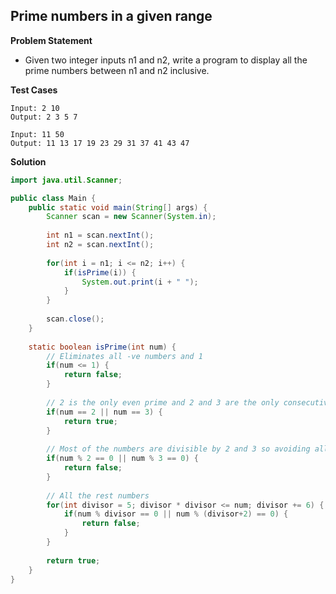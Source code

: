 ## Prime numbers in a given range

**Problem Statement**

- Given two integer inputs n1 and n2, write a program to display all the prime numbers between n1 and n2 inclusive.

**Test Cases**

```
Input: 2 10
Output: 2 3 5 7

Input: 11 50
Output: 11 13 17 19 23 29 31 37 41 43 47
```

**Solution**

```java
import java.util.Scanner;

public class Main {
	public static void main(String[] args) {
		Scanner scan = new Scanner(System.in);
		
		int n1 = scan.nextInt();
		int n2 = scan.nextInt();
		
		for(int i = n1; i <= n2; i++) {
			if(isPrime(i)) {
				System.out.print(i + " ");
			}
		}
		
		scan.close();
	}
	
	static boolean isPrime(int num) {
		// Eliminates all -ve numbers and 1
		if(num <= 1) {
			return false;
		}
		
		// 2 is the only even prime and 2 and 3 are the only consecutive primes
		if(num == 2 || num == 3) {
			return true;
		}
		
		// Most of the numbers are divisible by 2 and 3 so avoiding all those numbers
		if(num % 2 == 0 || num % 3 == 0) {
			return false;
		}
		
		// All the rest numbers
		for(int divisor = 5; divisor * divisor <= num; divisor += 6) {
			if(num % divisor == 0 || num % (divisor+2) == 0) {
				return false;
			}
		}
		
		return true;
	}
}
```
